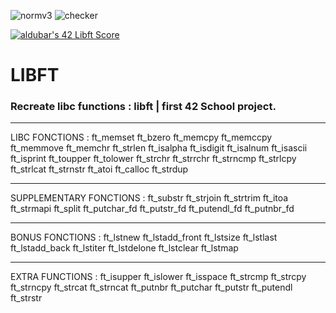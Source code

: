 ![normv3](https://github.com/busshi/libft/actions/workflows/norm.yml/badge.svg) ![checker](https://github.com/busshi/libft/actions/workflows/checker.yml/badge.svg)

[![aldubar's 42 Libft Score](https://badge42.vercel.app/api/v2/cl1p4dvqu002109k1x3fvx39n/project/2034490)](https://github.com/JaeSeoKim/badge42)

# LIBFT

### Recreate libc functions : libft | first 42 School project.


--------------------------------------------
LIBC FONCTIONS :
ft_memset
ft_bzero
ft_memcpy
ft_memccpy
ft_memmove
ft_memchr
ft_strlen
ft_isalpha
ft_isdigit
ft_isalnum
ft_isascii
ft_isprint
ft_toupper
ft_tolower
ft_strchr
ft_strrchr
ft_strncmp
ft_strlcpy
ft_strlcat
ft_strnstr
ft_atoi
ft_calloc
ft_strdup

-------------------------------------------
SUPPLEMENTARY FONCTIONS :
ft_substr
ft_strjoin
ft_strtrim
ft_itoa
ft_strmapi
ft_split
ft_putchar_fd
ft_putstr_fd
ft_putendl_fd
ft_putnbr_fd

-------------------------------------------
BONUS FONCTIONS :
ft_lstnew
ft_lstadd_front
ft_lstsize
ft_lstlast
ft_lstadd_back
ft_lstiter
ft_lstdelone
ft_lstclear
ft_lstmap

-------------------------------------------
EXTRA FUNCTIONS :
ft_isupper
ft_islower
ft_isspace
ft_strcmp
ft_strcpy
ft_strncpy
ft_strcat
ft_strncat
ft_putnbr
ft_putchar
ft_putstr
ft_putendl
ft_strstr
